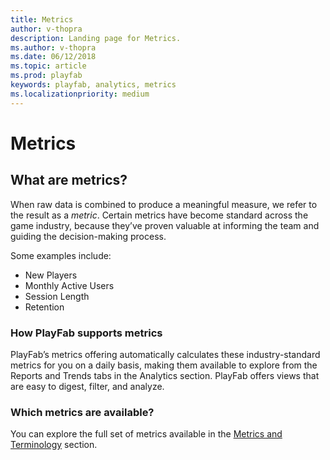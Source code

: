 ```yaml
---
title: Metrics
author: v-thopra
description: Landing page for Metrics.
ms.author: v-thopra
ms.date: 06/12/2018
ms.topic: article
ms.prod: playfab
keywords: playfab, analytics, metrics
ms.localizationpriority: medium
---
```


# Metrics

## What are metrics?

When raw data is combined to produce a meaningful measure, we refer to the result as a *metric*. Certain metrics have become standard across the game industry, because they’ve proven valuable at informing the team and guiding the decision-making process.

Some examples include:
  
- New Players  
- Monthly Active Users  
- Session Length  
- Retention  

### How PlayFab supports metrics

PlayFab’s metrics offering automatically calculates these industry-standard metrics for you on a daily basis, making them available to explore from the Reports and Trends tabs in the Analytics section. PlayFab offers views that are easy to digest, filter, and analyze.  

### Which metrics are available?

You can explore the full set of metrics available in the [Metrics and Terminology](metrics-and-terminology.md) section.
